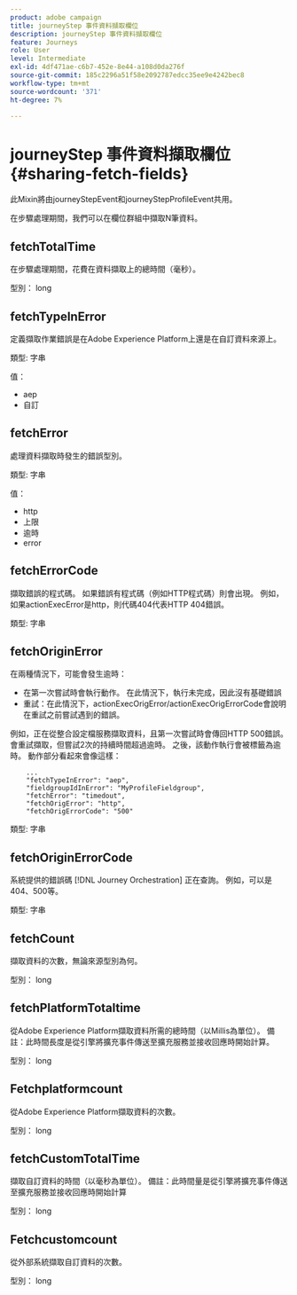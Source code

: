 ```yaml
---
product: adobe campaign
title: journeyStep 事件資料擷取欄位
description: journeyStep 事件資料擷取欄位
feature: Journeys
role: User
level: Intermediate
exl-id: 4df471ae-c6b7-452e-8e44-a108d0da276f
source-git-commit: 185c2296a51f58e2092787edcc35ee9e4242bec8
workflow-type: tm+mt
source-wordcount: '371'
ht-degree: 7%

---
```


# journeyStep 事件資料擷取欄位 {#sharing-fetch-fields}

此Mixin將由journeyStepEvent和journeyStepProfileEvent共用。

在步驟處理期間，我們可以在欄位群組中擷取N筆資料。

## fetchTotalTime

在步驟處理期間，花費在資料擷取上的總時間（毫秒）。

型別： long

## fetchTypeInError

定義擷取作業錯誤是在Adobe Experience Platform上還是在自訂資料來源上。

類型: 字串

值：
* aep
* 自訂

## fetchError

處理資料擷取時發生的錯誤型別。

類型: 字串

值：
* http
* 上限
* 逾時
* error

## fetchErrorCode

擷取錯誤的程式碼。 如果錯誤有程式碼（例如HTTP程式碼）則會出現。 例如，如果actionExecError是http，則代碼404代表HTTP 404錯誤。

類型: 字串

## fetchOriginError

在兩種情況下，可能會發生逾時：

* 在第一次嘗試時會執行動作。 在此情況下，執行未完成，因此沒有基礎錯誤
* 重試：在此情況下，actionExecOrigError/actionExecOrigErrorCode會說明在重試之前嘗試遇到的錯誤。

例如，正在從整合設定檔服務擷取資料，且第一次嘗試時會傳回HTTP 500錯誤。 會重試擷取，但嘗試2次的持續時間超過逾時。 之後，該動作執行會被標籤為逾時。 動作部分看起來會像這樣：

```
    ...
    "fetchTypeInError": "aep",
    "fieldgroupIdInError": "MyProfileFieldgroup",
    "fetchError": "timedout",
    "fetchOrigError": "http",
    "fetchOrigErrorCode": "500"
```

類型: 字串

## fetchOriginErrorCode

系統提供的錯誤碼 [!DNL Journey Orchestration] 正在查詢。 例如，可以是404、500等。

類型: 字串

## fetchCount

擷取資料的次數，無論來源型別為何。

型別： long

## fetchPlatformTotaltime

從Adobe Experience Platform擷取資料所需的總時間（以Millis為單位）。 備註：此時間長度是從引擎將擴充事件傳送至擴充服務並接收回應時開始計算。

型別： long

## Fetchplatformcount

從Adobe Experience Platform擷取資料的次數。

型別： long

## fetchCustomTotalTime

擷取自訂資料的時間（以毫秒為單位）。 備註：此時間量是從引擎將擴充事件傳送至擴充服務並接收回應時開始計算

型別： long

## Fetchcustomcount

從外部系統擷取自訂資料的次數。

型別： long
